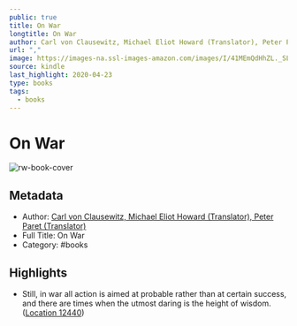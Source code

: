 ```yaml
---
public: true
title: On War
longtitle: On War
author: Carl von Clausewitz, Michael Eliot Howard (Translator), Peter Paret (Translator)
url: ","
image: https://images-na.ssl-images-amazon.com/images/I/41MEmQdHhZL._SL200_.jpg
source: kindle
last_highlight: 2020-04-23
type: books
tags:
  - books
---
```

# On War

![rw-book-cover](https://images-na.ssl-images-amazon.com/images/I/41MEmQdHhZL._SL200_.jpg)

## Metadata
- Author: [Carl von Clausewitz, Michael Eliot Howard (Translator), Peter Paret (Translator)](Carl%20von%20Clausewitz,%20Michael%20Eliot%20Howard%20(Translator),%20Peter%20Paret%20(Translator).md)
- Full Title: On War
- Category: #books

## Highlights
- Still, in war all action is aimed at probable rather than at certain success, and there are times when the utmost daring is the height of wisdom. ([Location 12440](https://readwise.io/to_kindle?action=open&asin=B005R9EB68&location=12440))
